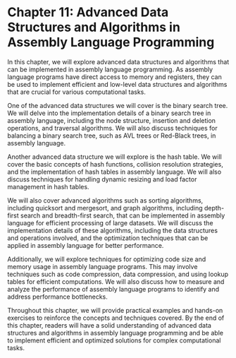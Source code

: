# Chapter 11: Advanced Data Structures and Algorithms in Assembly Language Programming

In this chapter, we will explore advanced data structures and algorithms that can be implemented in assembly language programming. As assembly language programs have direct access to memory and registers, they can be used to implement efficient and low-level data structures and algorithms that are crucial for various computational tasks.

One of the advanced data structures we will cover is the binary search tree. We will delve into the implementation details of a binary search tree in assembly language, including the node structure, insertion and deletion operations, and traversal algorithms. We will also discuss techniques for balancing a binary search tree, such as AVL trees or Red-Black trees, in assembly language.

Another advanced data structure we will explore is the hash table. We will cover the basic concepts of hash functions, collision resolution strategies, and the implementation of hash tables in assembly language. We will also discuss techniques for handling dynamic resizing and load factor management in hash tables.

We will also cover advanced algorithms such as sorting algorithms, including quicksort and mergesort, and graph algorithms, including depth-first search and breadth-first search, that can be implemented in assembly language for efficient processing of large datasets. We will discuss the implementation details of these algorithms, including the data structures and operations involved, and the optimization techniques that can be applied in assembly language for better performance.

Additionally, we will explore techniques for optimizing code size and memory usage in assembly language programs. This may involve techniques such as code compression, data compression, and using lookup tables for efficient computations. We will also discuss how to measure and analyze the performance of assembly language programs to identify and address performance bottlenecks.

Throughout this chapter, we will provide practical examples and hands-on exercises to reinforce the concepts and techniques covered. By the end of this chapter, readers will have a solid understanding of advanced data structures and algorithms in assembly language programming and be able to implement efficient and optimized solutions for complex computational tasks.